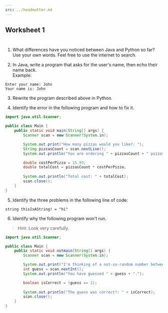 ```yaml
---
src: ../headmatter.md
---
```


## <div text-center>Worksheet 1</div><br>

1. What differences have you noticed between Java and Python so far?  
Use your own words. Feel free to use the internet to search.

2. In Java, write a program that asks for the user's name, then echo their name back.  
Example:
```
Enter your name: John
Your name is: John
```

3. Rewrite the program described above in Python.

4. Identify the error in the following program and how to fix it.
```java
import java.util.Scanner;

public class Main {
    public static void main(String[] args) {
        Scanner scan = new Scanner(System.in);

        System.out.print("How many pizzas would you like?: ");
        String pizzasCount = scan.nextLine();
        System.out.println("You are ordering " + pizzasCount + " pizzas.");

        double costPerPizza = 15.99;
        double totalCost = pizzasCount * costPerPizza;
        
        System.out.println("Total cost: " + totalCost);
        scan.close();
    }
}
```

5. Identify the three problems in the following line of <logos-java /> code:
```
string thisIsAString! = "hi"
```

6. Identify why the following program won't run.

> Hint: Look very carefully.
```java
import java.util.Scanner;

public class Main {
    public static void notmain(String[] args) {
        Scanner scan = new Scanner(System.in);

        System.out.print("I'm thinking of a not-so-random number between 1 and 10: ");
        int guess = scan.nextInt();
        System.out.println("You have guessed " + guess + ".");

        boolean isCorrect = (guess == 2);
        
        System.out.println("The guess was correct?: " + isCorrect);
        scan.close();
    }
}
```
